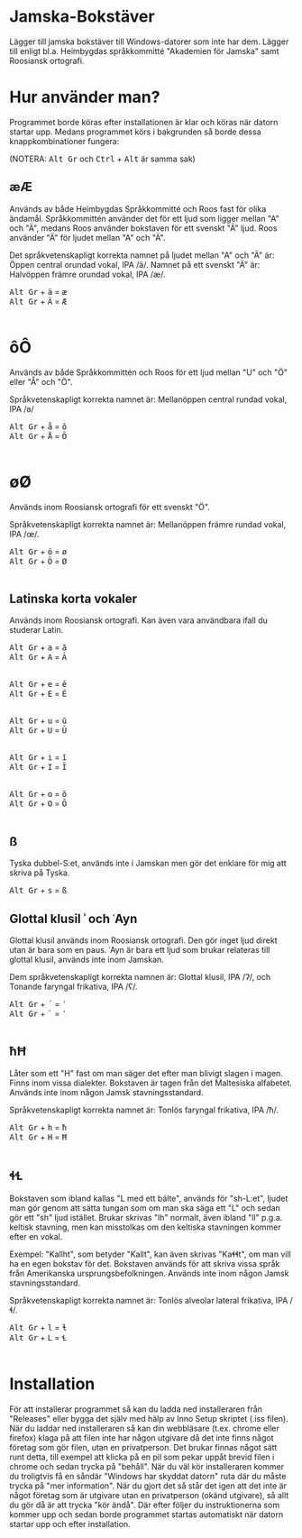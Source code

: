 # Jamska-Bokstäver
Lägger till jamska bokstäver till Windows-datorer som inte har dem.
Lägger till enligt bl.a. Heimbygdas språkkommitté "Akademien för Jamska" samt Roosiansk ortografi.

# Hur använder man?
Programmet borde köras efter installationen är klar och köras när datorn startar upp. Medans programmet körs i bakgrunden så borde dessa knappkombinationer fungera:

(NOTERA: <kbd>Alt Gr</kbd> och <kbd>Ctrl</kbd> + <kbd>Alt</kbd> är samma sak)

## æÆ
Används av både Heimbygdas Språkkommitté och Roos fast för olika ändamål. Språkkommittén använder det för ett ljud som ligger mellan "A" och "Ä", medans Roos använder bokstaven för ett svenskt "Ä" ljud. Roos använder "Ä" för ljudet mellan "A" och "Ä".

Det språkvetenskapligt korrekta namnet på ljudet mellan "A" och "Ä" är: Öppen central orundad vokal, IPA /ä/. Namnet på ett svenskt "Ä" är: Halvöppen främre orundad vokal, IPA /æ/.

<kbd>Alt Gr</kbd> + <kbd>ä</kbd> = <kbd>æ</kbd><br>
<kbd>Alt Gr</kbd> + <kbd>Ä</kbd> = <kbd>Æ</kbd><br><br>

# ôÔ
Används av både Språkkommittén och Roos för ett ljud mellan "U" och "Ö" eller "Å" och "Ö".

Språkvetenskapligt korrekta namnet är: Mellanöppen central rundad vokal, IPA /ɞ/

<kbd>Alt Gr</kbd> + <kbd>å</kbd> = <kbd>ô</kbd><br>
<kbd>Alt Gr</kbd> + <kbd>Å</kbd> = <kbd>Ô</kbd><br><br>

# øØ
Används inom Roosiansk ortografi för ett svenskt "Ö".

Språkvetenskapligt korrekta namnet är: Mellanöppen främre rundad vokal, IPA /œ/.

<kbd>Alt Gr</kbd> + <kbd>ö</kbd> = <kbd>ø</kbd><br>
<kbd>Alt Gr</kbd> + <kbd>Ö</kbd> = <kbd>Ø</kbd><br><br>

## Latinska korta vokaler
Används inom Roosiansk ortografi. Kan även vara användbara ifall du studerar Latin.

<kbd>Alt Gr</kbd> + <kbd>a</kbd> = <kbd>ă</kbd><br>
<kbd>Alt Gr</kbd> + <kbd>A</kbd> = <kbd>Ă</kbd><br><br>

<kbd>Alt Gr</kbd> + <kbd>e</kbd> = <kbd>ě</kbd><br>
<kbd>Alt Gr</kbd> + <kbd>E</kbd> = <kbd>Ě</kbd><br><br>

<kbd>Alt Gr</kbd> + <kbd>u</kbd> = <kbd>ŭ</kbd><br>
<kbd>Alt Gr</kbd> + <kbd>U</kbd> = <kbd>Ŭ</kbd><br><br>

<kbd>Alt Gr</kbd> + <kbd>i</kbd> = <kbd>ĭ</kbd><br>
<kbd>Alt Gr</kbd> + <kbd>I</kbd> = <kbd>Ĭ</kbd><br><br>

<kbd>Alt Gr</kbd> + <kbd>o</kbd> = <kbd>ŏ</kbd><br>
<kbd>Alt Gr</kbd> + <kbd>O</kbd> = <kbd>Ŏ</kbd><br><br>

## ß
Tyska dubbel-S:et, används inte i Jamskan men gör det enklare för mig att skriva på Tyska.

<kbd>Alt Gr</kbd> + <kbd>s</kbd> = <kbd>ß</kbd><br>

## Glottal klusil ʾ och ʿAyn
Glottal klusil används inom Roosiansk ortografi. Den gör inget ljud direkt utan är bara som en paus.
ʿAyn är bara ett ljud som brukar relateras till glottal klusil, används inte inom Jamskan.

Dem språkvetenskapligt korrekta namnen är: Glottal klusil, IPA /ʔ/, och Tonande faryngal frikativa, IPA /ʕ/.

<kbd>Alt Gr</kbd> + <kbd>´</kbd> = <kbd>ʾ</kbd><br>
<kbd>Alt Gr</kbd> + <kbd>\`</kbd> = <kbd>ʿ</kbd><br><br>


## ħĦ
Låter som ett "H" fast om man säger det efter man blivigt slagen i magen. Finns inom vissa dialekter. Bokstaven är tagen från det Maltesiska alfabetet. Används inte inom någon Jamsk stavningsstandard.

Språkvetenskapligt korrekta namnet är: Tonlös faryngal frikativa, IPA /ħ/.

<kbd>Alt Gr</kbd> + <kbd>h</kbd> = <kbd>ħ</kbd><br>
<kbd>Alt Gr</kbd> + <kbd>H</kbd> = <kbd>Ħ</kbd><br><br>


## ɬꞭ
Bokstaven som ibland kallas "L med ett bälte", används för "sh-L:et", ljudet man gör genom att sätta tungan som om man ska säga ett "L" och sedan gör ett "sh" ljud istället. Brukar skrivas "lh" normalt, även ibland "ll" p.g.a. keltisk stavning, men kan misstolkas om den keltiska stavningen kommer efter en vokal.

Exempel: "Kallht", som betyder "Kallt", kan även skrivas "Kaɬɬt", om man vill ha en egen bokstav för det. Bokstaven används för att skriva vissa språk från Amerikanska ursprungsbefolkningen. Används inte inom någon Jamsk stavningsstandard.

Språkvetenskapligt korrekta namnet är: Tonlös alveolar lateral frikativa, IPA /ɬ/.

<kbd>Alt Gr</kbd> + <kbd>l</kbd> = <kbd>ɬ</kbd><br>
<kbd>Alt Gr</kbd> + <kbd>L</kbd> = <kbd>Ɬ</kbd><br><br>

# Installation
För att installerar programmet så kan du ladda ned installeraren från "Releases" eller bygga det själv med hälp av Inno Setup skriptet (.iss filen). När du laddar ned installeraren så kan din webbläsare (t.ex. chrome eller firefox) klaga på att filen inte har någon utgivare då det inte finns något företag som gör filen, utan en privatperson. Det brukar finnas något sätt runt detta, till exempel att klicka på en pil som pekar uppåt brevid filen i chrome och sedan trycka på "behåll". När du väl kör installeraren kommer du troligtvis få en såndär "Windows har skyddat datorn" ruta där du måste trycka på "mer information". När du gjort det så står det igen att det inte är något företag som är utgivare utan en privatperson (okänd utgivare), så allt du gör då är att trycka "kör ändå". Där efter följer du instruktionerna som kommer upp och sedan borde programmet startas automatiskt när datorn startar upp och efter installation.
